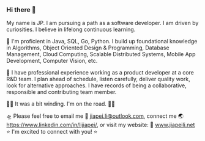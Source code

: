 ### Hi there 👋

My name is JP. I am pursuing a path as a software developer. I am driven by curiosities. I believe in lifelong continuous learning.

🧬 I'm proficient in Java, SQL, Go, Python. I build up foundational knowledge in Algorithms, Object Oriented Design & Programming, Database Management, Cloud Computing, Scalable Distributed Systems, Mobile App Development, Computer Vision, etc.

👔 I have professional experience working as a product developer at a core R&D team. I plan ahead of schedule, listen carefully, deliver quality work, look for alternative approaches. I have records of being a collaborative, responsible and contributing team member. 

🧗‍♂️ It was a bit winding. I'm on the road.  🚴‍♂️

🛸 Please feel free to email me 📮 jiapei.li@outlook.com, connect me 🌏 https://www.linkedin.com/in/lijiapei/, or visit my website: 🧿 www.jiapeili.net
⭐️ I'm excited to connect with you! ⭐️
